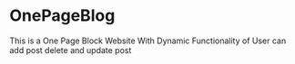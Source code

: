 # OnePageBlog
This is a One Page Block Website With Dynamic Functionality of User can add post delete and update post 

